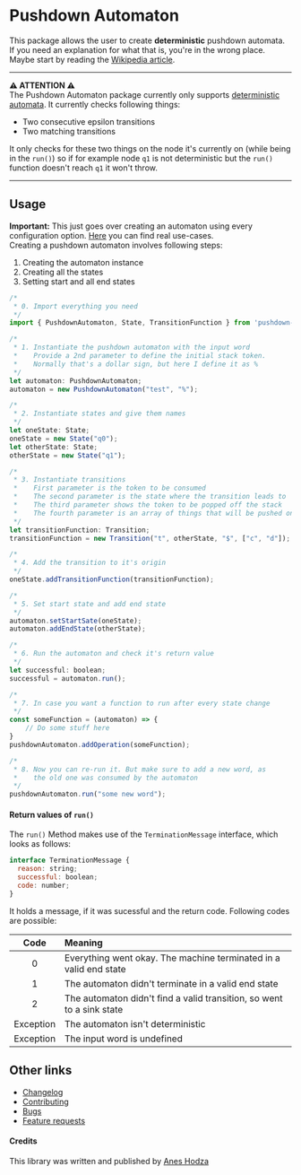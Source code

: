 # Pushdown Automaton
This package allows the user to create **deterministic** pushdown automata. If you need an explanation for what that is, you're in the wrong place.  
Maybe start by reading the [Wikipedia article](https://en.wikipedia.org/wiki/Pushdown_automaton).

---
**⚠️  ATTENTION  ⚠️**  
The Pushdown Automaton package currently only supports [deterministic automata](https://en.wikipedia.org/wiki/Deterministic_automaton). It currently checks following things:
- Two consecutive epsilon transitions
- Two matching transitions

It only checks for these two things on the node it's currently on (while being in the `run()`) so if for example node `q1` is not deterministic but the `run()` function doesn't reach `q1` it won't throw.

---

## Usage
**Important:** This just goes over creating an automaton using every configuration option. [Here](./tests/integration_tests/README.md) you can find real use-cases.  
Creating a pushdown automaton involves following steps:
1. Creating the automaton instance
2. Creating all the states
3. Setting start and all end states

```javascript
/*
 * 0. Import everything you need
 */
import { PushdownAutomaton, State, TransitionFunction } from 'pushdown-automaton';

/*
 * 1. Instantiate the pushdown automaton with the input word
 *    Provide a 2nd parameter to define the initial stack token.
 *    Normally that's a dollar sign, but here I define it as %
 */
let automaton: PushdownAutomaton;
automaton = new PushdownAutomaton("test", "%");

/*
 * 2. Instantiate states and give them names
 */
let oneState: State;
oneState = new State("q0");
let otherState: State;
otherState = new State("q1");

/* 
 * 3. Instantiate transitions
 *    First parameter is the token to be consumed
 *    The second parameter is the state where the transition leads to
 *    The third parameter shows the token to be popped off the stack
 *    The fourth parameter is an array of things that will be pushed onto the stack
 */
let transitionFunction: Transition;
transitionFunction = new Transition("t", otherState, "$", ["c", "d"]);

/*
 * 4. Add the transition to it's origin
 */
oneState.addTransitionFunction(transitionFunction);

/*
 * 5. Set start state and add end state
 */
automaton.setStartSate(oneState);
automaton.addEndState(otherState);

/*
 * 6. Run the automaton and check it's return value
 */
let successful: boolean;
successful = automaton.run();

/*
 * 7. In case you want a function to run after every state change
 */
const someFunction = (automaton) => {
    // Do some stuff here
}
pushdownAutomaton.addOperation(someFunction);

/*
 * 8. Now you can re-run it. But make sure to add a new word, as
 *    the old one was consumed by the automaton
 */ 
pushdownAutomaton.run("some new word");
```

#### Return values of `run()`
The `run()` Method makes use of the `TerminationMessage` interface, which looks as follows:
```javascript
interface TerminationMessage {
  reason: string;
  successful: boolean;
  code: number;
}
```
It holds a message, if it was sucessful and the return code. Following codes are possible:

| Code     | Meaning                                                              |
|:--------:|:---------------------------------------------------------------------|
|0         |Everything went okay. The machine terminated in a valid end state     |
|1         |The automaton didn't terminate in a valid end state                   |
|2         |The automaton didn't find a valid transition, so went to a sink state |
|Exception |The automaton isn't deterministic                                     |
|Exception |The input word is undefined                                           |


## Other links
- [Changelog](./docs/CHANGELOG.md)
- [Contributing](./docs/CONTRIBUTING.md)
- [Bugs](./docs/BUGS.md)
- [Feature requests](./docs/FEATURE_REQUESTS.md)

#### Credits
This library was written and published by [Anes Hodza](https://aneshodza.ch)
